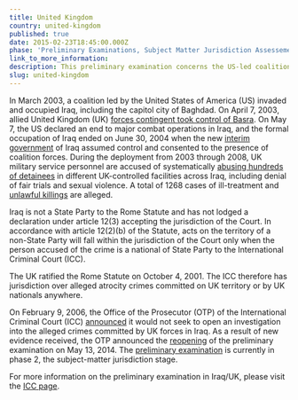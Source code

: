```yaml
---
title: United Kingdom
country: united-kingdom
published: true
date: 2015-02-23T18:45:00.000Z
phase: 'Preliminary Examinations, Subject Matter Jurisdiction Assessement'
link_to_more_information:
description: This preliminary examination concerns the US-led coalition occupation of portions of Iraq between the initial occupation and the subsequent ratification of their presence by the new interim government of Iraq. The preliminary examination is currently in the subject-matter jurisdiction stage.
slug: united-kingdom
---
```



In March 2003, a coalition led by the United States of America (US) invaded and occupied Iraq, including the capitol city of Baghdad. On April 7, 2003, allied United Kingdom (UK) [forces contingent took control of Basra](http://news.bbc.co.uk/2/hi/uk_news/6977914.stm). On May 7, the US declared an end to major combat operations in Iraq, and the formal occupation of Iraq ended on June 30, 2004 when the new [interim government](http://www.theguardian.com/world/2004/jun/28/iraq.iraq1) of Iraq assumed control and consented to the presence of coalition forces. During the deployment from 2003 through 2008, UK military service personnel are accused of systematically [abusing hundreds of detainees](https://www.hrw.org/news/2014/12/17/dispatches-uk-still-needs-account-abuses-iraq) in different UK-controlled facilities across Iraq, including denial of fair trials and sexual violence. A total of 1268 cases of ill-treatment and [unlawful killings](http://www.bbc.com/news/uk-27397695) are alleged.&nbsp;

Iraq is not a State Party to the Rome Statute and has not lodged a declaration under article 12(3) accepting the jurisdiction of the Court. In accordance with article 12(2)(b) of the Statute, acts on the territory of a non-State Party will fall within the jurisdiction of the Court only when the person accused of the crime is a national of State Party to the International Criminal Court (ICC).

The UK ratified the Rome Statute on October 4, 2001. The ICC therefore has jurisdiction over alleged atrocity crimes committed on UK territory or by UK nationals anywhere.

On February 9, 2006, the Office of the Prosecutor (OTP) of the International Criminal Court (ICC) [announced](https://www.legal-tools.org/uploads/tx_ltpdb/OTP_letter_to_senders_re_Iraq_9_February_2006_07.pdf) it would not seek to open an investigation into the alleged crimes committed by UK forces in Iraq. As a result of new evidence received, the OTP announced the [reopening](https://www.legal-tools.org/uploads/tx_ltpdb/OTP20140513_01.pdf) of the preliminary examination on May 13, 2014. The [preliminary examination](https://www.icc-cpi.int/iccdocs/otp/OTP-PE-rep-2015-Eng.pdf) is currently in phase 2, the subject-matter jurisdiction stage.

For more information on the preliminary examination in Iraq/UK, please visit the [ICC page](https://www.icc-cpi.int/EN_Menus/icc/structure%20of%20the%20court/office%20of%20the%20prosecutor/comm%20and%20ref/pe-ongoing/iraq/pages/iraq.aspx).